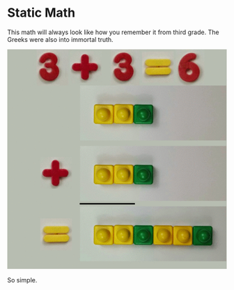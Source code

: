 # Static Math

This math will always look like how you remember it from third grade. The Greeks were also into immortal truth.

![Addition, subtraction, multiplication, and dividion](img/pure.gif)

So simple.
